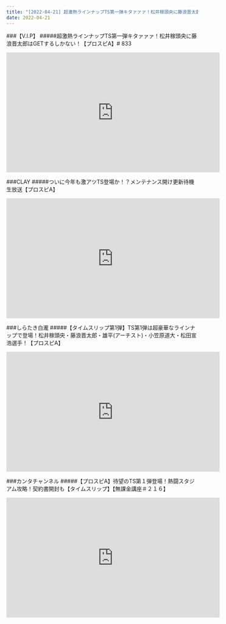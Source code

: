 ```yaml
---
title: "[2022-04-21] 超激熱ラインナップTS第一弾キタァァァ！松井稼頭央に藤浪晋太郎はGETするしかない！【プロスピA】# 833 他"
date: 2022-04-21
---
```

###【V.I.P】
#####超激熱ラインナップTS第一弾キタァァァ！松井稼頭央に藤浪晋太郎はGETするしかない！【プロスピA】# 833
<iframe width="560" height="315" src="https://www.youtube.com/embed/BZ99kZ8N3vs" frameborder="0" allow="accelerometer; autoplay; clipboard-write; encrypted-media; gyroscope; picture-in-picture" allowfullscreen></iframe>

###CLAY
#####ついに今年も激アツTS登場か！？メンテナンス開け更新待機生放送【プロスピA】
<iframe width="560" height="315" src="https://www.youtube.com/embed/uafxAqx6Vaw" frameborder="0" allow="accelerometer; autoplay; clipboard-write; encrypted-media; gyroscope; picture-in-picture" allowfullscreen></iframe>

###しらたき白瀧
#####【タイムスリップ第1弾】TS第1弾は超豪華なラインナップで登場！松井稼頭央・藤浪晋太郎・雄平(アーチスト)・小笠原道大・松田宣浩選手！【プロスピA】
<iframe width="560" height="315" src="https://www.youtube.com/embed/g-hKVIMICfg" frameborder="0" allow="accelerometer; autoplay; clipboard-write; encrypted-media; gyroscope; picture-in-picture" allowfullscreen></iframe>

###カンタチャンネル
#####【プロスピA】待望のTS第１弾登場！熱闘スタジアム攻略！契約書開封も【タイムスリップ】【無課金講座＃２１６】
<iframe width="560" height="315" src="https://www.youtube.com/embed/lRWr95qYPSs" frameborder="0" allow="accelerometer; autoplay; clipboard-write; encrypted-media; gyroscope; picture-in-picture" allowfullscreen></iframe>

